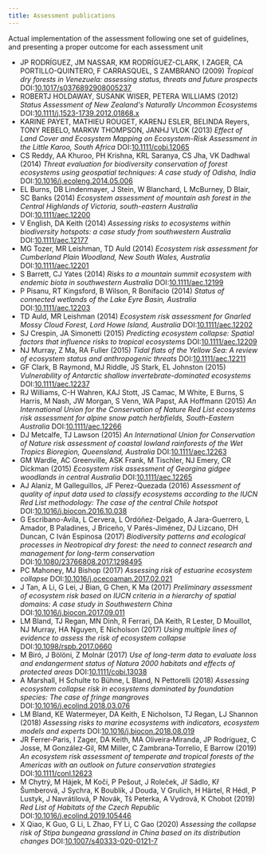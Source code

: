 ```yaml
---
title: Assessment publications
---
```


Actual implementation of the assessment following one set of guidelines, and presenting a proper outcome for each assessment unit

* JP RODRÍGUEZ, JM NASSAR, KM RODRÍGUEZ-CLARK, I ZAGER, CA PORTILLO-QUINTERO, F CARRASQUEL, S ZAMBRANO (2009) *Tropical dry forests in Venezuela: assessing status, threats and future prospects* DOI:[10.1017/s0376892908005237](http://doi.org/10.1017/s0376892908005237)
 * ROBERTJ HOLDAWAY, SUSANK WISER, PETERA WILLIAMS (2012) *Status Assessment of New Zealand's Naturally Uncommon Ecosystems* DOI:[10.1111/j.1523-1739.2012.01868.x](http://doi.org/10.1111/j.1523-1739.2012.01868.x)
 * KARINE PAYET, MATHIEU ROUGET, KARENJ ESLER, BELINDA Reyers, TONY REBELO, MARKW THOMPSON, JANHJ VLOK (2013) *Effect of Land Cover and Ecosystem Mapping on Ecosystem-Risk Assessment in the Little Karoo, South Africa* DOI:[10.1111/cobi.12065](http://doi.org/10.1111/cobi.12065)
 * CS Reddy, AA Khuroo, PH Krishna, KRL Saranya, CS Jha, VK Dadhwal (2014) *Threat evaluation for biodiversity conservation of forest ecosystems using geospatial techniques: A case study of Odisha, India* DOI:[10.1016/j.ecoleng.2014.05.006](http://doi.org/10.1016/j.ecoleng.2014.05.006)
 * EL Burns, DB Lindenmayer, J Stein, W Blanchard, L McBurney, D Blair, SC Banks (2014) *Ecosystem assessment of mountain ash forest in the Central Highlands of Victoria, south-eastern Australia* DOI:[10.1111/aec.12200](http://doi.org/10.1111/aec.12200)
 * V English, DA Keith (2014) *Assessing risks to ecosystems within biodiversity hotspots: a case study from southwestern Australia* DOI:[10.1111/aec.12177](http://doi.org/10.1111/aec.12177)
 * MG Tozer, MR Leishman, TD Auld (2014) *Ecosystem risk assessment for Cumberland Plain Woodland, New South Wales, Australia* DOI:[10.1111/aec.12201](http://doi.org/10.1111/aec.12201)
 * S Barrett, CJ Yates (2014) *Risks to a mountain summit ecosystem with endemic biota in southwestern Australia* DOI:[10.1111/aec.12199](http://doi.org/10.1111/aec.12199)
 * P Pisanu, RT Kingsford, B Wilson, R Bonifacio (2014) *Status of connected wetlands of the Lake Eyre Basin, Australia* DOI:[10.1111/aec.12203](http://doi.org/10.1111/aec.12203)
 * TD Auld, MR Leishman (2014) *Ecosystem risk assessment for Gnarled Mossy Cloud Forest, Lord Howe Island, Australia* DOI:[10.1111/aec.12202](http://doi.org/10.1111/aec.12202)
 * SJ Crespin, JA Simonetti (2015) *Predicting ecosystem collapse: Spatial factors that influence risks to tropical ecosystems* DOI:[10.1111/aec.12209](http://doi.org/10.1111/aec.12209)
 * NJ Murray, Z Ma, RA Fuller (2015) *Tidal flats of the Yellow Sea: A review of ecosystem status and anthropogenic threats* DOI:[10.1111/aec.12211](http://doi.org/10.1111/aec.12211)
 * GF Clark, B Raymond, MJ Riddle, JS Stark, EL Johnston (2015) *Vulnerability of Antarctic shallow invertebrate-dominated ecosystems* DOI:[10.1111/aec.12237](http://doi.org/10.1111/aec.12237)
 * RJ Williams, C-H Wahren, KAJ Stott, JS Camac, M White, E Burns, S Harris, M Nash, JW Morgan, S Venn, WA Papst, AA Hoffmann (2015) *An International Union for the Conservation of Nature Red List ecosystems risk assessment for alpine snow patch herbfields, South-Eastern Australia* DOI:[10.1111/aec.12266](http://doi.org/10.1111/aec.12266)
 * DJ Metcalfe, TJ Lawson (2015) *An International Union for Conservation of Nature risk assessment of coastal lowland rainforests of the Wet Tropics Bioregion, Queensland, Australia* DOI:[10.1111/aec.12263](http://doi.org/10.1111/aec.12263)
 * GM Wardle, AC Greenville, ASK Frank, M Tischler, NJ Emery, CR Dickman (2015) *Ecosystem risk assessment of Georgina gidgee woodlands in central Australia* DOI:[10.1111/aec.12265](http://doi.org/10.1111/aec.12265)
 * AJ Alaniz, M Galleguillos, JF Perez-Quezada (2016) *Assessment of quality of input data used to classify ecosystems according to the IUCN Red List methodology: The case of the central Chile hotspot* DOI:[10.1016/j.biocon.2016.10.038](http://doi.org/10.1016/j.biocon.2016.10.038)
 * G Escribano-Avila, L Cervera, L Ordóñez-Delgado, A Jara-Guerrero, L Amador, B Paladines, J Briceño, V Parés-Jiménez, DJ Lizcano, DH Duncan, C Iván Espinosa (2017) *Biodiversity patterns and ecological processes in Neotropical dry forest: the need to connect research and management for long-term conservation* DOI:[10.1080/23766808.2017.1298495](http://doi.org/10.1080/23766808.2017.1298495)
 * PC Mahoney, MJ Bishop (2017) *Assessing risk of estuarine ecosystem collapse* DOI:[10.1016/j.ocecoaman.2017.02.021](http://doi.org/10.1016/j.ocecoaman.2017.02.021)
 * J Tan, A Li, G Lei, J Bian, G Chen, K Ma (2017) *Preliminary assessment of ecosystem risk based on IUCN criteria in a hierarchy of spatial domains: A case study in Southwestern China* DOI:[10.1016/j.biocon.2017.09.011](http://doi.org/10.1016/j.biocon.2017.09.011)
 * LM Bland, TJ Regan, MN Dinh, R Ferrari, DA Keith, R Lester, D Mouillot, NJ Murray, HA Nguyen, E Nicholson (2017) *Using multiple lines of evidence to assess the risk of ecosystem collapse* DOI:[10.1098/rspb.2017.0660](http://doi.org/10.1098/rspb.2017.0660)
 * M Biró, J Bölöni, Z Molnár (2017) *Use of long-term data to evaluate loss and endangerment status of Natura 2000 habitats and effects of protected areas* DOI:[10.1111/cobi.13038](http://doi.org/10.1111/cobi.13038)
 * A Marshall, H Schulte to Bühne, L Bland, N Pettorelli (2018) *Assessing ecosystem collapse risk in ecosystems dominated by foundation species: The case of fringe mangroves* DOI:[10.1016/j.ecolind.2018.03.076](http://doi.org/10.1016/j.ecolind.2018.03.076)
 * LM Bland, KE Watermeyer, DA Keith, E Nicholson, TJ Regan, LJ Shannon (2018) *Assessing risks to marine ecosystems with indicators, ecosystem models and experts* DOI:[10.1016/j.biocon.2018.08.019](http://doi.org/10.1016/j.biocon.2018.08.019)
 * JR Ferrer‐Paris, I Zager, DA Keith, MA Oliveira‐Miranda, JP Rodríguez, C Josse, M González‐Gil, RM Miller, C Zambrana‐Torrelio, E Barrow (2019) *An ecosystem risk assessment of temperate and tropical forests of the Americas with an outlook on future conservation strategies* DOI:[10.1111/conl.12623](http://doi.org/10.1111/conl.12623)
 * M Chytrý, M Hájek, M Kočí, P Pešout, J Roleček, Jř Sádlo, Kř Šumberová, J Sychra, K Boublík, J Douda, V Grulich, H Härtel, R Hédl, P Lustyk, J Navrátilová, P Novák, Tš Peterka, A Vydrová, K Chobot (2019) *Red List of Habitats of the Czech Republic* DOI:[10.1016/j.ecolind.2019.105446](http://doi.org/10.1016/j.ecolind.2019.105446)
 * X Qiao, K Guo, G Li, L Zhao, FY Li, C Gao (2020) *Assessing the collapse risk of Stipa bungeana grassland in China based on its distribution changes* DOI:[10.1007/s40333-020-0121-7](http://doi.org/10.1007/s40333-020-0121-7)
